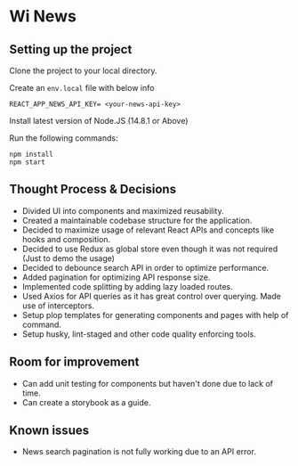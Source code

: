 # Wi News

## Setting up the project

Clone the project to your local directory.

Create an `env.local` file with below info

```
REACT_APP_NEWS_API_KEY= <your-news-api-key>
```

Install latest version of Node.JS (14.8.1 or Above)

Run the following commands:

```
npm install
npm start
```

## Thought Process & Decisions

- Divided UI into components and maximized reusability.
- Created a maintainable codebase structure for the application.
- Decided to maximize usage of relevant React APIs and concepts like hooks and composition.
- Decided to use Redux as global store even though it was not required (Just to demo the usage)
- Decided to debounce search API in order to optimize performance.
- Added pagination for optimizing API response size.
- Implemented code splitting by adding lazy loaded routes.
- Used Axios for API queries as it has great control over querying. Made use of interceptors.
- Setup plop templates for generating components and pages with help of command.
- Setup husky, lint-staged and other code quality enforcing tools.

## Room for improvement
- Can add unit testing for components but haven't done due to lack of time.
- Can create a storybook as a guide.

## Known issues
- News search pagination is not fully working due to an API error.